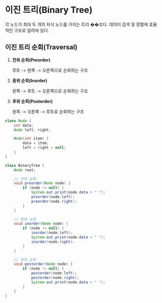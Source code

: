 # 이진 트리(Binary Tree)

각 노드가 최대 두 개의 자식 노드를 가지는 트리 ��조다. 데이터 검색 및 정렬에 효율적인 구조로 알려져 있다.

## 이진 트리 순회(Traversal)

1. **전위 순회(Preorder)**

   루트 -> 왼쪽 -> 오른쪽으로 순회하는 구조

2. **중위 순회(Inorder)**

   왼쪽 -> 루트 -> 오른쪽으로 순회하는 구조

3. **후위 순회(Postorder)**

   왼쪽 -> 오른쪽 -> 루트로 순회하는 구조

```java
class Node {
    int data;
    Node left, right;

    Node(int item) {
        data = item;
        left = right = null;
    }
}

class BinaryTree {
    Node root;

    // 전위 순회
    void preorder(Node node) {
        if (node != null) {
            System.out.print(node.data + " ");
            preorder(node.left);
            preorder(node.right);
        }
    }

    // 중위 순회
    void inorder(Node node) {
        if (node != null) {
            inorder(node.left);
            System.out.print(node.data + " ");
            inorder(node.right);
        }
    }

    // 후위 순회
    void postorder(Node node) {
        if (node != null) {
            postorder(node.left);
            postorder(node.right);
            System.out.print(node.data + " ");
        }
    }
}
